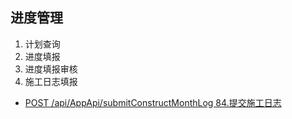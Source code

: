## 进度管理

1. 计划查询
2. 进度填报 
3. 进度填报审核
4. 施工日志填报 

* [POST /api/AppApi/submitConstructMonthLog 84.提交施工日志](submitConstructMonthLog.md)

